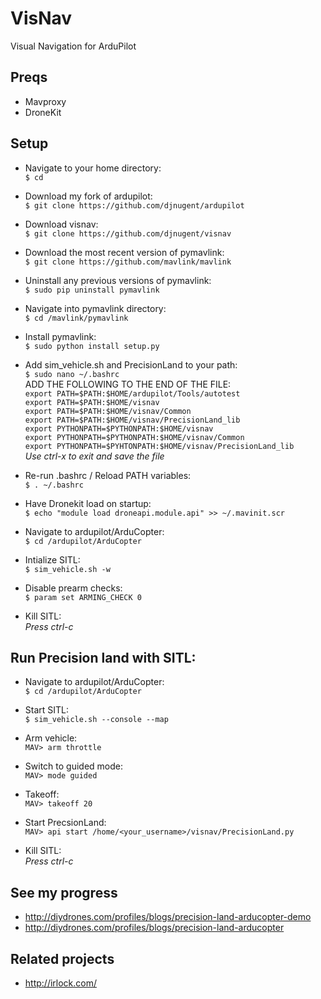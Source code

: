# VisNav  
Visual Navigation for ArduPilot  
  
## Preqs  
* Mavproxy  
* DroneKit  
  
## Setup 
* Navigate to your home directory:  
	`$ cd`  
  
* Download my fork of ardupilot:  
	`$ git clone https://github.com/djnugent/ardupilot`  
  
*  Download visnav:  
	`$ git clone https://github.com/djnugent/visnav`  
  
*  Download the most recent version of pymavlink:  
	`$ git clone https://github.com/mavlink/mavlink`  
  
*  Uninstall any previous versions of pymavlink:  
	`$ sudo pip uninstall pymavlink`  
  
*  Navigate into pymavlink directory:  
	`$ cd /mavlink/pymavlink`  
  
*  Install pymavlink:  
	`$ sudo python install setup.py`  
  
*  Add sim_vehicle.sh and PrecisionLand to your path:  
	`$ sudo nano ~/.bashrc`  
	ADD THE FOLLOWING TO THE END OF THE FILE: <br />
		`export PATH=$PATH:$HOME/ardupilot/Tools/autotest`<br />
		`export PATH=$PATH:$HOME/visnav`<br />
		`export PATH=$PATH:$HOME/visnav/Common`<br />
		`export PATH=$PATH:$HOME/visnav/PrecisionLand_lib`<br />
		`export PYTHONPATH=$PYTHONPATH:$HOME/visnav`<br />
		`export PYTHONPATH=$PYTHONPATH:$HOME/visnav/Common`<br />
		`export PYTHONPATH=$PYHTONPATH:$HOME/visnav/PrecisionLand_lib`<br />
		*Use ctrl-x to exit and save the file*  
  
*  Re-run .bashrc / Reload PATH variables:  
	`$ . ~/.bashrc`  

*  Have Dronekit load on startup:  
	`$ echo "module load droneapi.module.api" >> ~/.mavinit.scr`   

*  Navigate to ardupilot/ArduCopter:  
	`$ cd /ardupilot/ArduCopter`  
  
*  Intialize SITL:  
	`$ sim_vehicle.sh -w`  
  
*  Disable prearm checks:  
	`$ param set ARMING_CHECK 0`  
  
*  Kill SITL:  
	*Press ctrl-c*  
  
  
  
## Run Precision land with SITL: 
*  Navigate to ardupilot/ArduCopter:  
	`$ cd /ardupilot/ArduCopter`  
  
*  Start SITL:  
	`$ sim_vehicle.sh --console --map`  
  
*  Arm vehicle:  
	`MAV> arm throttle`  
  
*  Switch to guided mode:  
	`MAV> mode guided`  
  
*  Takeoff:  
	`MAV> takeoff 20`  
  
*  Start PrecsionLand:  
	`MAV> api start /home/<your_username>/visnav/PrecisionLand.py`  
  
*  Kill SITL:  
	*Press ctrl-c*
  


## See my progress  
*  http://diydrones.com/profiles/blogs/precision-land-arducopter-demo  
*  http://diydrones.com/profiles/blogs/precision-land-arducopter
  


## Related projects
*  http://irlock.com/